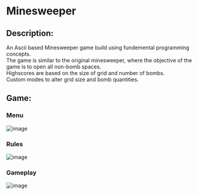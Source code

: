 # Minesweeper

## Description:<br>
An Ascii based Minesweeper game build using fundemental programming concepts.<br>
The game is similar to the original minesweeper, where the objective of the game is to open all non-bomb spaces.<br>
Highscores are based on the size of grid and number of bombs.<br>
Custom modes to alter grid size and bomb quantities.<br>

## Game:<br>
### Menu<br>
![image](https://user-images.githubusercontent.com/111231209/232100074-19afc6cc-86c2-49d5-a205-d577e9802cb3.png)
### Rules<br>
![image](https://user-images.githubusercontent.com/111231209/232100530-1fdf09c3-0ba4-4491-83f4-df46542a2227.png)
### Gameplay<br>
![image](https://user-images.githubusercontent.com/111231209/232098924-423bdfd9-a391-4b03-bb19-2bf6594eeb60.png)